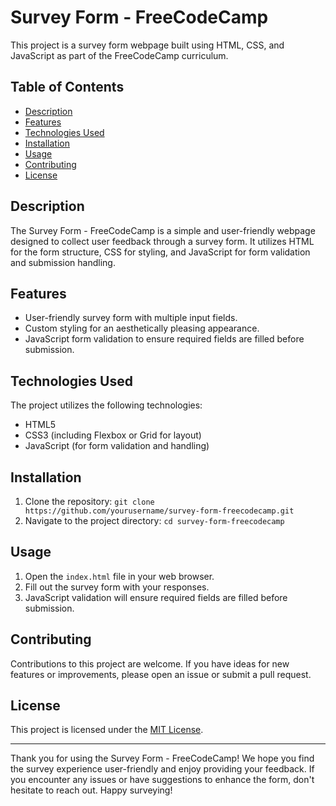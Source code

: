 # Survey Form - FreeCodeCamp

This project is a survey form webpage built using HTML, CSS, and JavaScript as part of the FreeCodeCamp curriculum.

## Table of Contents

- [Description](#description)
- [Features](#features)
- [Technologies Used](#technologies-used)
- [Installation](#installation)
- [Usage](#usage)
- [Contributing](#contributing)
- [License](#license)

## Description

The Survey Form - FreeCodeCamp is a simple and user-friendly webpage designed to collect user feedback through a survey form. It utilizes HTML for the form structure, CSS for styling, and JavaScript for form validation and submission handling.

## Features

- User-friendly survey form with multiple input fields.
- Custom styling for an aesthetically pleasing appearance.
- JavaScript form validation to ensure required fields are filled before submission.

## Technologies Used

The project utilizes the following technologies:

- HTML5
- CSS3 (including Flexbox or Grid for layout)
- JavaScript (for form validation and handling)

## Installation

1. Clone the repository: `git clone https://github.com/yourusername/survey-form-freecodecamp.git`
2. Navigate to the project directory: `cd survey-form-freecodecamp`

## Usage

1. Open the `index.html` file in your web browser.
2. Fill out the survey form with your responses.
3. JavaScript validation will ensure required fields are filled before submission.

## Contributing

Contributions to this project are welcome. If you have ideas for new features or improvements, please open an issue or submit a pull request.

## License

This project is licensed under the [MIT License](LICENSE).

---

Thank you for using the Survey Form - FreeCodeCamp! We hope you find the survey experience user-friendly and enjoy providing your feedback. If you encounter any issues or have suggestions to enhance the form, don't hesitate to reach out. Happy surveying!
